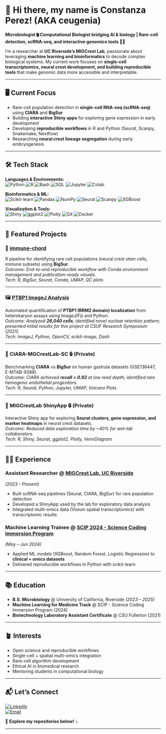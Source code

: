 # 👋 Hi there, my name is **Constanza Perez**! (AKA **ceugenia**)  

**Microbiologist🪴Computational Biologist bridging AI & biology | Rare-cell detection, scRNA-seq, and interactive genomics tools 🚀👾**  

I’m a researcher at **UC Riverside’s MIGCrest Lab**, passionate about leveraging **machine learning and bioinformatics** to decode complex biological systems. My current work focuses on **single-cell transcriptomics, neural crest development, and building reproducible tools** that make genomic data more accessible and interpretable.  

---

## 🖥️ Current Focus  
- Rare-cell population detection in **single-cell RNA-seq (scRNA-seq)** using **CIARA** and **BigSur**  
- Building **interactive Shiny apps** for exploring gene expression in early development  
- Developing **reproducible workflows** in R and Python (Seurat, Scanpy, Snakemake, Nextflow)  
- Researching **neural crest lineage segregation** during early embryogenesis  

---

## 🛠️ Tech Stack  

**Languages & Environments:**  
![Python](https://img.shields.io/badge/Python-3776AB?style=for-the-badge&logo=python&logoColor=white)
![R](https://img.shields.io/badge/R-276DC3?style=for-the-badge&logo=r&logoColor=white)
![Bash](https://img.shields.io/badge/Shell_Script-121011?style=for-the-badge&logo=gnu-bash&logoColor=white)
![SQL](https://img.shields.io/badge/SQL-4479A1?style=for-the-badge&logo=postgresql&logoColor=white)
![Jupyter](https://img.shields.io/badge/Jupyter-F37626?style=for-the-badge&logo=Jupyter&logoColor=white)
![Colab](https://img.shields.io/badge/Colab-F9AB00?style=for-the-badge&logo=googlecolab&logoColor=white)

**Bioinformatics & ML:**  
![Scikit-learn](https://img.shields.io/badge/scikit--learn-F7931E?style=for-the-badge&logo=scikit-learn&logoColor=white)
![Pandas](https://img.shields.io/badge/Pandas-2C2D72?style=for-the-badge&logo=pandas&logoColor=white)
![NumPy](https://img.shields.io/badge/Numpy-777BB4?style=for-the-badge&logo=numpy&logoColor=white)
![Seurat](https://img.shields.io/badge/Seurat-0C0C0C?style=for-the-badge)
![Scanpy](https://img.shields.io/badge/Scanpy-0C0C0C?style=for-the-badge)
![XGBoost](https://img.shields.io/badge/XGBoost-0C0C0C?style=for-the-badge)

**Visualization & Tools:**  
![Shiny](https://img.shields.io/badge/Shiny-0C0C0C?style=for-the-badge&logo=r&logoColor=white)
![ggplot2](https://img.shields.io/badge/ggplot2-0C0C0C?style=for-the-badge&logo=r&logoColor=white)
![Plotly](https://img.shields.io/badge/Plotly-3F4F75?style=for-the-badge&logo=plotly&logoColor=white)
![Git](https://img.shields.io/badge/Git-F05032?style=for-the-badge&logo=git&logoColor=white)
![Docker](https://img.shields.io/badge/Docker-2496ED?style=for-the-badge&logo=docker&logoColor=white)

---

## 📁 Featured Projects  

### 🧬 [immune-chord](https://github.com/ceugenia/immune-chord)  
R pipeline for identifying rare cell populations (neural crest stem cells, immune subsets) using **BigSur**.  
*Outcome: End-to-end reproducible workflow with Conda environment management and publication-ready visuals.*  
*Tech: R, BigSur, Seurat, Conda, UMAP, QC plots*  

---

### 🖼️ [PTBP1 ImageJ Analysis](https://github.com/ceugenia/ptbp1-imagej-analysis)  
Automated quantification of **PTBP1 (RRM2 domain) localization** from heterokaryon assays using ImageJ/Fiji and Python.  
*Outcome: Analyzed **26,040 cells**; identified novel nuclear retention pattern; presented initial results for this project at CSUF Research Symposium (2021).*  
*Tech: ImageJ, Python, OpenCV, scikit-image, Dash*  

---

### 🔬 CIARA-MGCrestLab-SC 🔒 (Private)  
Benchmarking **CIARA** vs **BigSur** on human gastrula datasets (GSE136447, E-MTAB-9388).  
*Outcome: CIARA achieved **recall = 0.92** at low read depth; identified rare hemogenic endothelial progenitors.*  
*Tech: R, Seurat, Python, Jupyter, UMAP, Volcano Plots*  

---

### 🧪 MIGCrestLab ShinyApp 🔒 (Private)  
Interactive Shiny app for exploring **Seurat clusters, gene expression, and marker heatmaps** in neural crest datasets.  
*Outcome: Reduced data exploration time by ~40% for wet-lab collaborators.*  
*Tech: R, Shiny, Seurat, ggplot2, Plotly, VennDiagram*  

---

## 👩‍💻 Experience  

### **Assistant Researcher** @ [MIGCrest Lab, UC Riverside](https://profiles.ucr.edu/app/home/profile/martingc)  
*(2023 – Present)*  
- Built scRNA-seq pipelines (Seurat, CIARA, BigSur) for rare population detection  
- Developed a ShinyApp used by the lab for exploratory data analysis  
- Integrated multi-omics data (Visium spatial transcriptomics) with transcriptomic results  

### **Machine Learning Trainee** @ [SCIP 2024 - Science Coding Immersion Program](https://sfsuscip.wixsite.com/scip)  
*(May – Jun 2024)*  
- Applied ML models (XGBoost, Random Forest, Logistic Regression) to **clinical + omics datasets**  
- Delivered reproducible workflows in Python with scikit-learn  

---

## 📚 Education  
- **B.S. Microbiology** @ University of California, Riverside *(2023 – 2025)*  
- **Machine Learning for Medicine Track** @ SCIP - Science Coding Immersion Program (2024)  
- **Biotechnology Laboratory Assistant Certificate** @ CSU Fullerton (2021)  

---

## 🪴 Interests  
- Open science and reproducible workflows  
- Single-cell + spatial multi-omics integration  
- Rare-cell algorithm development  
- Ethical AI in biomedical research  
- Mentoring students in computational biology  

---

## 📬 Let’s Connect  

[![LinkedIn](https://img.shields.io/badge/LinkedIn-Connect-blue?style=for-the-badge&logo=linkedin)](https://www.linkedin.com/in/constanza-eugenia)  
[![Email](https://img.shields.io/badge/Email-Contact%20Me-red?style=for-the-badge&logo=gmail)](mailto:perezeconse@gmail.com)  

👾 **Explore my repositories below!** ⤵  

---
